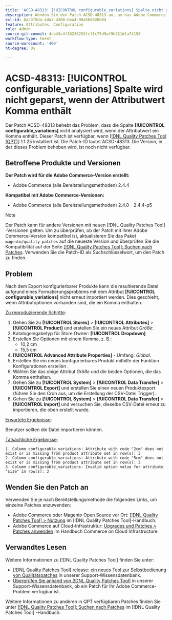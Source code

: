 ```yaml
---
title: 'ACSD-48313: [!UICONTROL configurable_variations] Spalte nicht geparst, wenn Attributwert Komma enthält.'
description: Wenden Sie den Patch ACSD-48313 an, um das Adobe Commerce-Problem zu beheben, bei dem die Spalte [!UICONTROL configurable_variations] nicht analysiert wird, wenn der Attributwert ein Komma enthält.
exl-id: 0ac3f8da-4da3-4308-bea4-98a5b6926b0d
feature: Attributes, Configuration
role: Admin
source-git-commit: 4cb43c4f16238253fc7fc75d9af9b921dfa74158
workflow-type: tm+mt
source-wordcount: '400'
ht-degree: 0%

---
```


# ACSD-48313: **[!UICONTROL configurable_variations]** Spalte wird nicht geparst, wenn der Attributwert Komma enthält

Der Patch ACSD-48313 behebt das Problem, dass die Spalte **[!UICONTROL configurable_variations]** nicht analysiert wird, wenn der Attributwert ein Komma enthält. Dieser Patch ist verfügbar, wenn [[!DNL Quality Patches Tool (QPT)]](/help/announcements/adobe-commerce-announcements/magento-quality-patches-released-new-tool-to-self-serve-quality-patches.md) 1.1.25 installiert ist. Die Patch-ID lautet ACSD-48313. Die Version, in der dieses Problem behoben wird, ist noch nicht verfügbar.

## Betroffene Produkte und Versionen

**Der Patch wird für die Adobe Commerce-Version erstellt:**
* Adobe Commerce (alle Bereitstellungsmethoden) 2.4.4

**Kompatibel mit Adobe Commerce-Versionen:**
* Adobe Commerce (alle Bereitstellungsmethoden) 2.4.0 - 2.4.4-p5

>[!NOTE]
>
>Der Patch kann für andere Versionen mit neuen [!DNL Quality Patches Tool] -Versionen gelten. Um zu überprüfen, ob der Patch mit Ihrer Adobe Commerce-Version kompatibel ist, aktualisieren Sie das Paket `magento/quality-patches` auf die neueste Version und überprüfen Sie die Kompatibilität auf der Seite [[!DNL Quality Patches Tool]: Suchen nach Patches](https://experienceleague.adobe.com/tools/commerce-quality-patches/index.html). Verwenden Sie die Patch-ID als Suchschlüsselwort, um den Patch zu finden.

## Problem

Nach dem Export konfigurierbarer Produkte kann die resultierende Datei aufgrund eines Formatierungsproblems mit dem Attribut **[!UICONTROL configurable_variations]** nicht erneut importiert werden. Dies geschieht, wenn Attributoptionen vorhanden sind, die ein Komma enthalten.

<u>Zu reproduzierende Schritte</u>:

1. Gehen Sie zu **[!UICONTROL Stores]** > **[!UICONTROL Attributes]** > **[!UICONTROL Product]** und erstellen Sie ein neues Attribut _Größe_:
1. Katalogeingabetyp für Store Owner: **[!UICONTROL Dropdown]**
1. Erstellen Sie Optionen mit einem Komma, z. B.:
   * 10,2 cm
   * 15,5 cm
1. **[!UICONTROL Advanced Attribute Properties]** - Umfang: _Global_.
1. Erstellen Sie ein neues konfigurierbares Produkt mithilfe der Funktion Konfigurationen erstellen .
1. Wählen Sie das obige Attribut _Größe_ und die beiden Optionen, die das Komma enthalten.
1. Gehen Sie zu **[!UICONTROL System]** > **[!UICONTROL Data Transfer]** > **[!UICONTROL Export]** und erstellen Sie einen neuen Produktexport (führen Sie den Cron aus, um die Erstellung der CSV-Datei Trigger).
1. Gehen Sie zu **[!UICONTROL System]** > **[!UICONTROL Data Transfer]** > **[!UICONTROL Import]** und versuchen Sie, dieselbe CSV-Datei erneut zu importieren, die oben erstellt wurde.

<u>Erwartete Ergebnisse</u>:

Benutzer sollten die Datei importieren können.

<u>Tatsächliche Ergebnisse</u>:

```
1. Column configurable_variations: Attribute with code "2cm" does not exist or is missing from product attribute set in row(s): 3
2. Column configurable_variations: Attribute with code "5cm" does not exist or is missing from product attribute set in row(s): 3
3. Column configurable_variations: Invalid option value for attribute "size" in row(s): 3
```

## Wenden Sie den Patch an

Verwenden Sie je nach Bereitstellungsmethode die folgenden Links, um einzelne Patches anzuwenden:

* Adobe Commerce oder Magento Open Source vor Ort: [[!DNL Quality Patches Tool] > Nutzung](https://experienceleague.adobe.com/docs/commerce-operations/tools/quality-patches-tool/usage.html) im [!DNL Quality Patches Tool]-Handbuch.
* Adobe Commerce auf Cloud-Infrastruktur: [Upgrades und Patches > Patches anwenden](https://experienceleague.adobe.com/docs/commerce-cloud-service/user-guide/develop/upgrade/apply-patches.html) im Handbuch Commerce on Cloud Infrastructure.


## Verwandtes Lesen

Weitere Informationen zu [!DNL Quality Patches Tool] finden Sie unter:

* [[!DNL Quality Patches Tool] release: ein neues Tool zur Selbstbedienung von Qualitätspatches](/help/announcements/adobe-commerce-announcements/magento-quality-patches-released-new-tool-to-self-serve-quality-patches.md) in unserer Support-Wissensdatenbank.
* [Überprüfen Sie anhand von  [!DNL Quality Patches Tool]](/help/support-tools/patches-available-in-qpt-tool/check-patch-for-magento-issue-with-magento-quality-patches.md) in unserer Support-Wissensdatenbank, ob ein Patch für Ihr Adobe Commerce-Problem verfügbar ist.

Weitere Informationen zu anderen in QPT verfügbaren Patches finden Sie unter [[!DNL Quality Patches Tool]: Suchen nach Patches](https://experienceleague.adobe.com/tools/commerce-quality-patches/index.html) im [!DNL Quality Patches Tool] -Handbuch.
